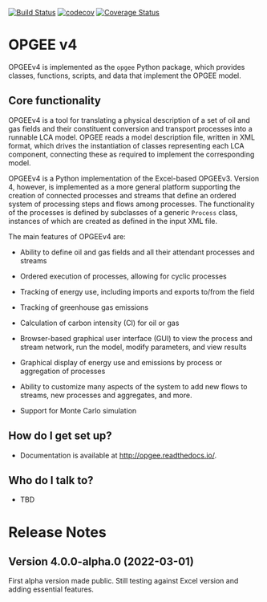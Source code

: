 [![Build Status](https://travis-ci.com/Stanford-EAO/OPGEEv4.svg?token=qVku1FaPpCm5v3f1zYpw&branch=master)](https://travis-ci.com/Stanford-EAO/OPGEEv4)
[![codecov](https://codecov.io/gh/Stanford-EAO/OPGEEv4/branch/master/graph/badge.svg?token=NVziMt7tdD)](https://codecov.io/gh/Stanford-EAO/OPGEEv4)
[![Coverage Status](https://coveralls.io/repos/github/Stanford-EAO/OPGEEv4/badge.svg?branch=master&t=xSjoF0)](https://coveralls.io/github/Stanford-EAO/OPGEEv4?branch=master)

# OPGEE v4

OPGEEv4 is implemented as the `opgee` Python package, which provides classes, functions, 
scripts, and data that implement the OPGEE model.

## Core functionality

OPGEEv4 is a tool for translating a physical description of a set of oil and gas fields and their 
constituent conversion and transport processes into a runnable LCA model. OPGEE reads a model 
description file, written in XML format, which drives the instantiation of classes representing 
each LCA component, connecting these as required to implement the corresponding model.

OPGEEv4 is a Python implementation of the Excel-based OPGEEv3. Version 4, however, is implemented
as a more general platform supporting the creation of connected processes and streams that define
an ordered system of processing steps and flows among processes. The functionality of the processes
is defined by subclasses of a generic `Process` class, instances of which are created as defined
in the input XML file.

The main features of OPGEEv4 are:

* Ability to define oil and gas fields and all their attendant processes and streams

* Ordered execution of processes, allowing for cyclic processes

* Tracking of energy use, including imports and exports to/from the field

* Tracking of greenhouse gas emissions

* Calculation of carbon intensity (CI) for oil or gas

* Browser-based graphical user interface (GUI) to view the process and stream network, run the model, modify parameters, and view results

* Graphical display of energy use and emissions by process or aggregation of processes

* Ability to customize many aspects of the system to add new flows to streams, new processes and aggregates, and more.

* Support for Monte Carlo simulation

## How do I get set up?

* Documentation is available at http://opgee.readthedocs.io/.

## Who do I talk to?

* TBD

# Release Notes

## Version 4.0.0-alpha.0 (2022-03-01)

First alpha version made public. Still testing against Excel version and adding essential features.
